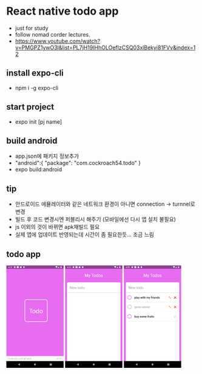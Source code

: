 # React native todo app

- just for study
- follow nomad corder lectures.
- https://www.youtube.com/watch?v=PMGPZ1ywO3I&list=PL7jH19IHhOLOefIzCSQ03xlBekyi81FVv&index=12

## install expo-cli

- npm i -g expo-cli

## start project

- expo init [pj name]

## build android

- app.json에 패키지 정보추가
- "android":{
      "package": "com.cockroach54.todo"
    }
- expo build:android

## tip

- 안드로이드 에뮬레이터와 같은 네트워크 환경이 아니면 connection -> turnnel로 변경
- 빌드 후 코드 변경시엔 퍼블리시 해주기 (모바일에선 다시 앱 설치 불필요)
 - js 이외의 것이 바뀌면 apk재빌드 필요
 - 실제 앱에 업데이트 반영되는데 시간이 좀 필요한듯... 조금 느림

## todo app

<div>
  <img src="./forGit/splash.png" style="width:30%">
  <img src="./forGit/home.png" style="width:30%">
  <img src="./forGit/todolist.png" style="width:30%">
</div>
